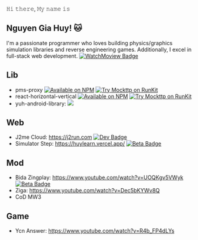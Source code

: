 𝙷𝚒 𝚝𝚑𝚎𝚛𝚎, 𝙼𝚢 𝚗𝚊𝚖𝚎 𝚒𝚜 

## Nguyen Gia Huy! 🐱
I'm a passionate programmer who loves building physics/graphics simulation libraries and reverse engineering games. Additionally, I excel in full-stack web development.
[![WatchMoview Badge](https://img.shields.io/badge/Watch%20Movie-oo%2B-red)](#)

## Lib
- pms-proxy [![Available on NPM](https://img.shields.io/npm/v/pms-proxy.svg)](https://npmjs.com/package/pms-proxy)  [![Try Mockttp on RunKit](https://badge.runkitcdn.com/pms-proxy.svg)](https://npm.runkit.com/pms-proxy)
- react-horizontal-vertical [![Available on NPM](https://img.shields.io/npm/v/react-horizontal-vertical.svg)](https://npmjs.com/package/react-horizontal-vertical)  [![Try Mockttp on RunKit](https://badge.runkitcdn.com/react-horizontal-vertical.svg)](https://npm.runkit.com/react-horizontal-vertical)
- yuh-android-library: [![](https://jitpack.io/v/wawahuy/Yuh-Android-Library.svg)](https://jitpack.io/#wawahuy/Yuh-Android-Library)

## Web
- J2me Cloud: https://j2run.com [![Dev Badge](https://img.shields.io/badge/Dev-red)](#)
- Simulator Step: https://huylearn.vercel.app/  [![Beta Badge](https://img.shields.io/badge/Beta-red)](#)

## Mod
- Bida Zingplay: https://www.youtube.com/watch?v=UOQKgv5VWyk [![Beta Badge](https://img.shields.io/badge/Beta-red)](#)
- Ziga: https://www.youtube.com/watch?v=Dec5bKYWv8Q
- CoD MW3

## Game
- Ycn Answer: https://www.youtube.com/watch?v=R4b_FP4dLYs

<br/>

